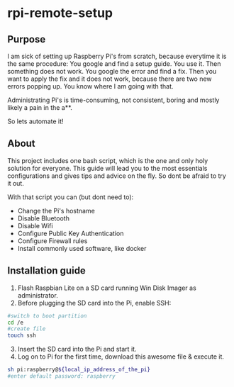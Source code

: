 # rpi-remote-setup

## Purpose

I am sick of setting up Raspberry Pi's from scratch, because everytime it is the same procedure:
You google and find a setup guide. You use it. Then something does not work. You google the error and find a fix. Then you want to apply the fix and it does not work, because there are two new errors popping up. You know where I am going with that.

Administrating Pi's is time-consuming, not consistent, boring and mostly likely a pain in the a**.

So lets automate it!

## About

This project includes one bash script, which is the one and only holy solution for everyone.
This guide will lead you to the most essentials configurations and gives tips and advice on the fly.
So dont be afraid to try it out.

With that script you can (but dont need to):

- Change the Pi's hostname
- Disable Bluetooth
- Disable Wifi
- Configure Public Key Authentication
- Configure Firewall rules
- Install commonly used software, like docker

## Installation guide

1) Flash Raspbian Lite on a SD card running Win Disk Imager as administrator.
2) Before plugging the SD card into the Pi, enable SSH:
  
```bash
#switch to boot partition
cd /e
#create file
touch ssh
```

3) Insert the SD card into the Pi and start it.
4) Log on to Pi for the first time, download this awesome file & execute it.

```bash
sh pi:raspberry@${local_ip_address_of_the_pi}
#enter default password: raspberry



```
